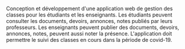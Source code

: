 Conception et développement d'une application web de gestion des classes pour les étudiants et les enseignants.
Les étudiants peuvent consulter les documents, devoirs, annonces, notes publiés par leurs professeurs.
Les enseignants peuvent publier des documents, devoirs, annonces, notes, peuvent aussi noter la présence.
L'application doit permettre le suivi des classes en cours dans la période de covid-19.
